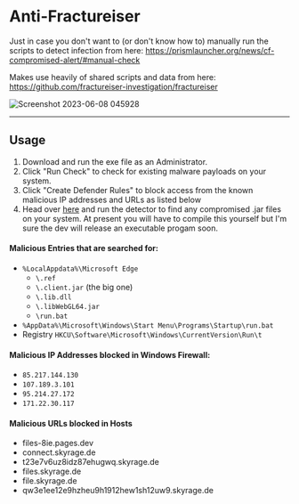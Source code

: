 # Anti-Fractureiser

Just in case you don't want to (or don't know how to) manually run the scripts to detect infection from here: https://prismlauncher.org/news/cf-compromised-alert/#manual-check

Makes use heavily of shared scripts and data from here: https://github.com/fractureiser-investigation/fractureiser

![Screenshot 2023-06-08 045928](https://github.com/IridiumIO/Anti-Fractureiser/assets/1491536/3f7abe14-97cd-4a2f-b642-55a6b684e009)


---


## Usage
1. Download and run the exe file as an Administrator. 
2. Click "Run Check" to check for existing malware payloads on your system. 
3. Click "Create Defender Rules" to block access from the known malicious IP addresses and URLs as listed below
4. Head over [here](https://github.com/MCRcortex/nekodetector) and run the detector to find any compromised .jar files on your system. At present you will have to compile this yourself but I'm sure the dev will release an executable progam soon. 

#### Malicious Entries that are searched for:

- `%LocalAppdata%\Microsoft Edge`
    - `\.ref`
    - `\.client.jar` (the big one)
    - `\.lib.dll`
    - `\.libWebGL64.jar`
    - `\run.bat`
- `%AppData%\Microsoft\Windows\Start Menu\Programs\Startup\run.bat`
- Registry `HKCU\Software\Microsoft\Windows\CurrentVersion\Run\t`

#### Malicious IP Addresses blocked in Windows Firewall:
- `85.217.144.130`
- `107.189.3.101`
- `95.214.27.172`
- `171.22.30.117`


#### Malicious URLs blocked in Hosts
- files-8ie.pages.dev
- connect.skyrage.de
- t23e7v6uz8idz87ehugwq.skyrage.de
- files.skyrage.de
- file.skyrage.de
- qw3e1ee12e9hzheu9h1912hew1sh12uw9.skyrage.de
